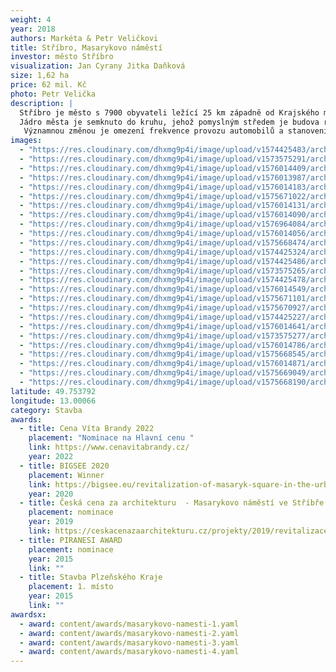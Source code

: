 ```yaml
---
weight: 4
year: 2018
authors: Markéta & Petr Veličkovi
title: Stříbro, Masarykovo náměstí
investor: město Stříbro
visualization: Jan Cyrany Jitka Daňková
size: 1,62 ha
price: 62 mil. Kč
photo: Petr Velička
description: |
  Stříbro je město s 7900 obyvateli ležící 25 km západně od Krajského města Plzně. První zmínka o městě padá do roku 1183 n.l.
  Jádro města je semknuto do kruhu, jehož pomyslným středem je budova renesanční radnice. Základní koncept náměstí vychází ze struktury historického centra města, zvýrazňuje historicky významné monumenty a doplňuje je soudobým řešením za použití přírodních materiálů. Část dlážděné plochy vodního parteru v jihovýchodním rohu náměstí tvoří mozaika fasády dnes již neexistujícího minoritského kláštera. V trase původní významné středověké evropské kupecké stezky je do dlažby vložena „stříbrná brož - kilometrovník“. Pískovcová kašna před radnicí je zachována v původním místě. Celé náměstí je osvětleno nasvícením fasád a osmi dvanáctimetrovými lampami, které byly autory projektu designově navrženy přímo pro toto místo se symbolikou přilétajících ptáků. Na východní straně náměstí vytváří stříhaná alej platanů společně s vodními prvky a nově vybudovanou pohledovou stěnou „novou východní frontu“. Betonová stěna nese skleněné desky, na kterých je v češtině, angličtině a němčině popsán historický vývoj města jeho památky, zajímavosti a turistické cíle v okolí.Prostor je doplněn o autorský mobiliář.
   Významnou změnou je omezení frekvence provozu automobilů a stanovení nových pravidel průjezdnosti.
images:
  - "https://res.cloudinary.com/dhxmg9p4i/image/upload/v1574425483/archweb/DSC_0199_zlaa3x.jpg"
  - "https://res.cloudinary.com/dhxmg9p4i/image/upload/v1573575291/archweb/03_VEL_B_ST_BRO_fota_PO_REALIZACI_hlavn_foto_mtbisk.jpg"
  - "https://res.cloudinary.com/dhxmg9p4i/image/upload/v1576014409/archweb/nam%C4%9Bst%C3%AD_wtxxhe.jpg"
  - "https://res.cloudinary.com/dhxmg9p4i/image/upload/v1576013987/archweb/DSC_0807_e7yr3c.jpg"
  - "https://res.cloudinary.com/dhxmg9p4i/image/upload/v1576014183/archweb/DSC_0535_fhzbiz.jpg"
  - "https://res.cloudinary.com/dhxmg9p4i/image/upload/v1575671022/archweb/DSC_0070_ivy8gq.jpg"
  - "https://res.cloudinary.com/dhxmg9p4i/image/upload/v1576014131/archweb/DSC_0227_tklmyp.jpg"
  - "https://res.cloudinary.com/dhxmg9p4i/image/upload/v1576014090/archweb/ornament_jla2ch.jpg"
  - "https://res.cloudinary.com/dhxmg9p4i/image/upload/v1576964084/archweb/DSC_0358_uf7vng.jpg"
  - "https://res.cloudinary.com/dhxmg9p4i/image/upload/v1576014056/archweb/DSC_0802_ph26d1.jpg"
  - "https://res.cloudinary.com/dhxmg9p4i/image/upload/v1575668474/archweb/S_PO_REALIZACI__st%C5%99%C3%ADbrn%C3%A1_linka_iilcsl.jpg"
  - "https://res.cloudinary.com/dhxmg9p4i/image/upload/v1574425324/archweb/DSC_0534_jk1pex.jpg"
  - "https://res.cloudinary.com/dhxmg9p4i/image/upload/v1574425486/archweb/8_cgtwj5.jpg"
  - "https://res.cloudinary.com/dhxmg9p4i/image/upload/v1573575265/archweb/03_VEL_B_ST_BRO_fota_PO_REALIZACI_laviu%CC%88ky_zyqz82.jpg"
  - "https://res.cloudinary.com/dhxmg9p4i/image/upload/v1574425478/archweb/DSC_0200_riamlv.jpg"
  - "https://res.cloudinary.com/dhxmg9p4i/image/upload/v1576014549/archweb/DSC_0240_thh1lo.jpg"
  - "https://res.cloudinary.com/dhxmg9p4i/image/upload/v1575671101/archweb/DSC_0073_i5buyy.jpg"
  - "https://res.cloudinary.com/dhxmg9p4i/image/upload/v1575670927/archweb/DSC_0065_m080rf.jpg"
  - "https://res.cloudinary.com/dhxmg9p4i/image/upload/v1574425227/archweb/DSC_0537_fqltg4.jpg"
  - "https://res.cloudinary.com/dhxmg9p4i/image/upload/v1576014641/archweb/IMG_5527_txzxvk.jpg"
  - "https://res.cloudinary.com/dhxmg9p4i/image/upload/v1573575277/archweb/03_VEL_B_ST_BRO_fota_PO_REALIZACI_radnice_se_st_ikama_dfetpo.jpg"
  - "https://res.cloudinary.com/dhxmg9p4i/image/upload/v1576014786/archweb/no%C4%8Dn%C3%AD_panorama_d2fbei.jpg"
  - "https://res.cloudinary.com/dhxmg9p4i/image/upload/v1575668545/archweb/S_N%C3%81VRH_stribro_cam04denni_asfalt_kopie_jm1cqi.jpg"
  - "https://res.cloudinary.com/dhxmg9p4i/image/upload/v1576014871/archweb/no%C4%8Dn%C3%AD_vizualizace_cn0dcl.jpg"
  - "https://res.cloudinary.com/dhxmg9p4i/image/upload/v1575669049/archweb/S_N%C3%81VRH_Stribro_sirsi_vztahy_en_n4u1wn.jpg"
  - "https://res.cloudinary.com/dhxmg9p4i/image/upload/v1575668190/archweb/_S_P%C5%AEVODN%C3%8D_STAV_uzhz38.jpg"
latitude: 49.753792
longitude: 13.00066
category: Stavba
awards:
  - title: Cena Víta Brandy 2022
    placement: "Nominace na Hlavní cenu "
    link: https://www.cenavitabrandy.cz/
    year: 2022
  - title: BIGSEE 2020
    placement: Winner
    link: https://bigsee.eu/revitalization-of-masaryk-square-in-the-urban-conservation-area-in-the-town-of-stribro-silver-town-stribro/
    year: 2020
  - title: Česká cena za architekturu  - Masarykovo náměstí ve Stříbře
    placement: nominace
    year: 2019
    link: https://ceskacenazaarchitekturu.cz/projekty/2019/revitalizace-masarykova-namesti-v-mestske-pamatkove-zone-mesta-stribro/
  - title: PIRANESI AWARD
    placement: nominace
    year: 2015
    link: ""
  - title: Stavba Plzeňského Kraje
    placement: 1. místo
    year: 2015
    link: ""
awardsx:
  - award: content/awards/masarykovo-namesti-1.yaml
  - award: content/awards/masarykovo-namesti-2.yaml
  - award: content/awards/masarykovo-namesti-3.yaml
  - award: content/awards/masarykovo-namesti-4.yaml
---
```

